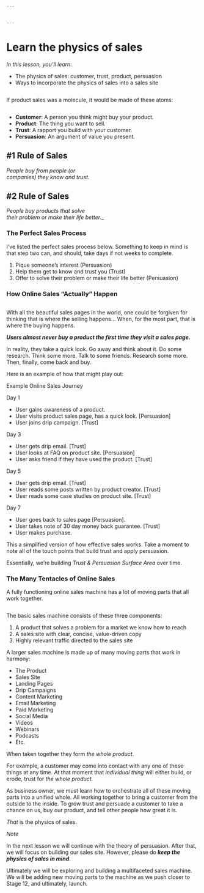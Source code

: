 ```yaml
---


---
```


<h1 id="learn-the-physics-of-sales">Learn the physics of sales</h1>
<p><em>In this lesson, you’ll learn:</em></p>
<ul>
<li>The physics of sales: customer, trust, product, persuasion</li>
<li>Ways to incorporate the physics of sales into a sales site</li>
</ul>
<p><img src="https://s3.amazonaws.com/nugget.one/academy/physics-of-sales.jpg" alt=""></p>
<p>If product sales was a molecule, it would be made of these atoms:</p>
<p><img src="https://s3.amazonaws.com/nugget.one/academy/molecule-sales.png" alt=""></p>
<ul>
<li><strong>Customer</strong>: A person you think might buy your product.</li>
<li><strong>Product</strong>: The thing you want to sell.</li>
<li><strong>Trust</strong>: A rapport you build with your customer.</li>
<li><strong>Persuasion</strong>: An argument of value you present.</li>
</ul>
<h2 id="rule-of-sales">#1 Rule of Sales</h2>
<p><em>People buy from people (or<br>
companies) they know and trust.</em></p>
<h2 id="rule-of-sales-1">#2 Rule of Sales</h2>
<p><em>People buy products that solve<br>
their problem or make their life better.</em>_</p>
<h3 id="the-perfect-sales-process">The Perfect Sales Process</h3>
<p>I’ve listed the perfect sales process below. Something to keep in mind is that step two can, and should, take days if not weeks to complete.</p>
<ol>
<li>Pique someone’s interest (Persuasion)</li>
<li>Help them get to know and trust you (Trust)</li>
<li>Offer to solve their problem or make their life better (Persuasion)</li>
</ol>
<h3 id="how-online-sales-actually-happen">How Online Sales “Actually” Happen</h3>
<p><img src="https://s3.amazonaws.com/nugget.one/kickass/images/sales-spiral.jpg" alt=""></p>
<p>With all the beautiful sales pages in the world, one could be forgiven for thinking that is where the selling happens… When, for the most part, that is where the buying happens.</p>
<p><strong><em>Users almost never buy a product the first time they visit a sales page.</em></strong></p>
<p>In reality, they take a quick look. Go away and think about it. Do some research. Think some more. Talk to some friends. Research some more. Then, finally, come back and buy.</p>
<p>Here is an example of how that might play out:</p>
<p>Example Online Sales Journey</p>
<p>Day 1</p>
<ul>
<li>User gains awareness of a product.</li>
<li>User visits product sales page, has a quick look. [Persuasion]</li>
<li>User joins drip campaign. [Trust]</li>
</ul>
<p>Day 3</p>
<ul>
<li>User gets drip email. [Trust]</li>
<li>User looks at FAQ on product site. [Persuasion]</li>
<li>User asks friend if they have used the product. [Trust]</li>
</ul>
<p>Day 5</p>
<ul>
<li>User gets drip email. [Trust]</li>
<li>User reads some posts written by product creator. [Trust]</li>
<li>User reads some case studies on product site. [Trust]</li>
</ul>
<p>Day 7</p>
<ul>
<li>User goes back to sales page [Persuasion].</li>
<li>User takes note of 30 day money back guarantee. [Trust]</li>
<li>User makes purchase.</li>
</ul>
<p>This a simplified version of how effective sales works. Take a moment to note all of the touch points that build trust and apply persuasion.</p>
<p>Essentially, we’re building  <em>Trust &amp; Persuasion Surface Area</em>  over time.</p>
<h3 id="the-many-tentacles-of-online-sales">The Many Tentacles of Online Sales</h3>
<p>A fully functioning online sales machine has a lot of moving parts that all work together.</p>
<p><img src="https://s3.amazonaws.com/nugget.one/academy/octopus.jpg" alt=""></p>
<p>The basic sales machine consists of these three components:</p>
<ol>
<li>A product that solves a problem for a market we know how to reach</li>
<li>A sales site with clear, concise, value-driven copy</li>
<li>Highly relevant traffic directed to the sales site</li>
</ol>
<p>A larger sales machine is made up of many moving parts that work in harmony:</p>
<ul>
<li>The Product</li>
<li>Sales Site</li>
<li>Landing Pages</li>
<li>Drip Campaigns</li>
<li>Content Marketing</li>
<li>Email Marketing</li>
<li>Paid Marketing</li>
<li>Social Media</li>
<li>Videos</li>
<li>Webinars</li>
<li>Podcasts</li>
<li>Etc.</li>
</ul>
<p>When taken together they form  <em>the whole product</em>.</p>
<p>For example, a customer may come into contact with any one of these things at any time. At that moment that  <em>individual thing</em>  will either build, or erode, trust for  <em>the whole product</em>.</p>
<p>As business owner, we must learn how to orchestrate all of these moving parts into a unified whole. All working together to bring a customer from the outside to the inside. To grow trust and persuade a customer to take a chance on us, buy our product, and tell other people how great it is.</p>
<p><em>That</em>  is the physics of sales.</p>
<p><em>Note</em></p>
<p>In the next lesson we will continue with the theory of persuasion. After that, we will focus on building our sales site. However, please do  <strong><em>keep the physics of sales in mind</em></strong>.</p>
<p>Ultimately we will be exploring and building a multifaceted sales machine. We will be adding new moving parts to the machine as we push closer to Stage 12, and ultimately, launch.</p>

